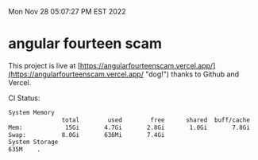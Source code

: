 Mon Nov 28 05:07:27 PM EST 2022

# angular fourteen scam


This project is live at [https://angularfourteenscam.vercel.app/](https://angularfourteenscam.vercel.app/ "dog!") thanks to Github and Vercel.

CI Status: 

```bash
System Memory
               total        used        free      shared  buff/cache   available
Mem:            15Gi       4.7Gi       2.8Gi       1.0Gi       7.8Gi       9.2Gi
Swap:          8.0Gi       636Mi       7.4Gi
System Storage
635M	.
```
